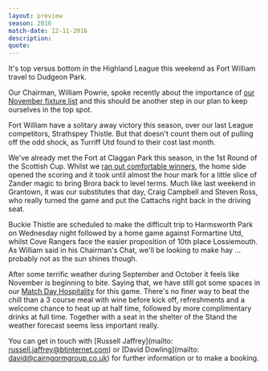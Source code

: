```yaml
---
layout: preview
season: 2016
match-date: 12-11-2016
description:
quote:
---
```

It's top versus bottom in the Highland League this weekend as Fort William travel to Dudgeon Park.

Our Chairman, William Powrie, spoke recently about the importance of [our November fixture list](/2016/10/29/remember-remember/) and this should be another step in our plan to keep ourselves in the top spot.

Fort William have a solitary away victory this season, over our last League competitors, Strathspey Thistle. But that doesn't count them out of pulling off the odd shock, as Turriff Utd found to their cost last month.

We've already met the Fort at Claggan Park this season, in the 1st Round of the Scottish Cup. Whilst we [ran out comfortable winners](/2016/09/24/fort-away-report/), the home side opened the scoring and it took until almost the hour mark for a little slice of Zander magic to bring Brora back to level terms. Much like last weekend in Grantown, it was our substitutes that day, Craig Campbell and Steven Ross, who really turned the game and put the Cattachs right back in the driving seat.

Buckie Thistle are scheduled to make the difficult trip to Harmsworth Park on Wednesday night followed by a home game against Formartine Utd, whilst Cove Rangers face the easier proposition of 10th place Lossiemouth. As William said in his Chairman's Chat, we'll be looking to make hay ... probably not as the sun shines though.

After some terrific weather during September and October it feels like November is beginning to bite. Saying that, we have still got some spaces in our [Match Day Hospitality](/2016/08/12/hospitable-hospitality/) for this game. There's no finer way to beat the chill than a 3 course meal with wine before kick off, refreshments and a welcome chance to heat up at half time, followed by more complimentary drinks at full time. Together with a seat in the shelter of the Stand the weather forecast seems less important really.

You can get in touch with [Russell Jaffrey](mailto: russell.jaffrey@btinternet.com) or [David Dowling](mailto: david@cairngormgroup.co.uk) for further information or to make a booking.